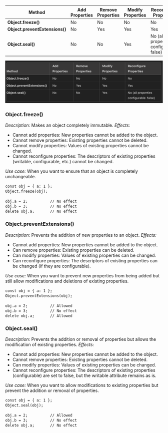 | Method                         | Add Properties | Remove Properties | Modify Properties | Reconfigure Properties                  |
| ------------------------------ | -------------- | ----------------- | ----------------- | --------------------------------------- |
| **Object.freeze()**            | No             | No                | No                | No                                      |
| **Object.preventExtensions()** | No             | Yes               | Yes               | Yes                                     |
| **Object.seal()**              | No             | No                | Yes               | No (all properties configurable: false) |

![Alt text](image.png)

### Object.freeze()

_Description:_ Makes an object completely immutable.
_Effects:_

- Cannot add properties: New properties cannot be added to the object.
- Cannot remove properties: Existing properties cannot be deleted.
- Cannot modify properties: Values of existing properties cannot be changed.
- Cannot reconfigure properties: The descriptors of existing properties (writable, configurable, etc.) cannot be changed.

_Use case:_ When you want to ensure that an object is completely unchangeable.

```
const obj = { a: 1 };
Object.freeze(obj);

obj.a = 2;          // No effect
obj.b = 3;          // No effect
delete obj.a;       // No effect
```

### Object.preventExtensions()

_Description:_ Prevents the addition of new properties to an object.
_Effects:_

- Cannot add properties: New properties cannot be added to the object.
- Can remove properties: Existing properties can be deleted.
- Can modify properties: Values of existing properties can be changed.
- Can reconfigure properties: The descriptors of existing properties can be changed (if they are configurable).

_Use case:_ When you want to prevent new properties from being added but still allow modifications and deletions of existing properties.

```
const obj = { a: 1 };
Object.preventExtensions(obj);

obj.a = 2;          // Allowed
obj.b = 3;          // No effect
delete obj.a;       // Allowed

```

### Object.seal()

_Description:_ Prevents the addition or removal of properties but allows the modification of existing properties.
_Effects:_

- Cannot add properties: New properties cannot be added to the object.
- Cannot remove properties: Existing properties cannot be deleted.
- Can modify properties: Values of existing properties can be changed.
- Cannot reconfigure properties: The descriptors of existing properties (configurable) are set to false, but the writable attribute remains as is.

_Use case:_ When you want to allow modifications to existing properties but prevent the addition or removal of properties.

```
const obj = { a: 1 };
Object.seal(obj);

obj.a = 2;          // Allowed
obj.b = 3;          // No effect
delete obj.a;       // No effect

```
